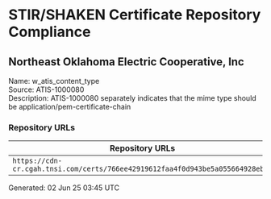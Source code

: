 # STIR/SHAKEN Certificate Repository Compliance

## Northeast Oklahoma Electric Cooperative, Inc

Name: w_atis_content_type\
Source: ATIS-1000080\
Description: ATIS-1000080 separately indicates that the mime type should be application/pem-certificate-chain
### Repository URLs

| Repository URLs | Not After |  Problems | Link |
|-----------------|-----------|-----------|------|
| `https://cdn-cr.cgah.tnsi.com/certs/766ee42919612faa4f0d943be5a055664928eb77` | 11&#160;Oct&#160;25&#160;17:52&#160;UTC | true | [view](../../REPOS/daa74ce05287c565ea9ee4a969abc43c57e0dbfb/README.md) |


Generated: 02 Jun 25 03:45 UTC